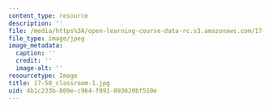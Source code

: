 ```yaml
---
content_type: resource
description: ''
file: /media/https%3A/open-learning-course-data-rc.s3.amazonaws.com/17-50-introduction-to-comparative-politics-spring-2014/4b1c233b809ec964f091093620bf510e_17-50_classroom-1.jpg
file_type: image/jpeg
image_metadata:
  caption: ''
  credit: ''
  image-alt: ''
resourcetype: Image
title: 17-50_classroom-1.jpg
uid: 4b1c233b-809e-c964-f091-093620bf510e
---
```

